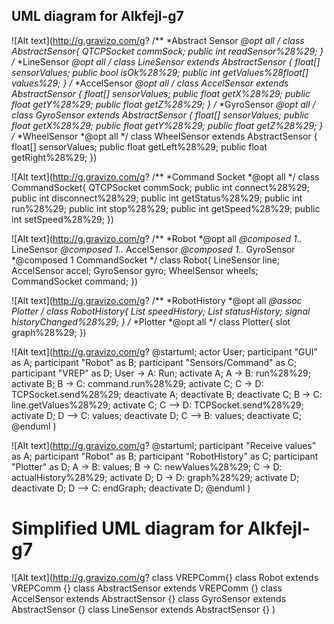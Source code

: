 ## UML diagram for Alkfejl-g7

![Alt text](http://g.gravizo.com/g?
/**
*Abstract Sensor
*@opt all
*/
class AbstractSensor{
    QTCPSocket commSock;
    public int readSensor%28%29;
}
/**
*LineSensor
*@opt all
*/
class LineSensor extends AbstractSensor {
        float[] sensorValues;
        public bool isOk%28%29;
        public int getValues%28float[] values%29;
}
/**
*AccelSensor
*@opt all
*/
class AccelSensor extends AbstractSensor {
        float[] sensorValues;
        public float getX%28%29;
        public float getY%28%29;
        public float getZ%28%29;
}
/**
*GyroSensor
*@opt all
*/
class GyroSensor extends AbstractSensor {
        float[] sensorValues;
        public float getX%28%29;
        public float getY%28%29;
        public float getZ%28%29;
}
/**
*WheelSensor
*@opt all
*/
class WheelSensor extends AbstractSensor {
        float[] sensorValues;
        public float getLeft%28%29;
        public float getRight%28%29;
})

![Alt text](http://g.gravizo.com/g?
/**
*Command Socket
*@opt all
*/
class CommandSocket{
    QTCPSocket commSock;
    public int connect%28%29;
    public int disconnect%28%29;
    public int getStatus%28%29;
    public int run%28%29;
    public int stop%28%29;
    public int getSpeed%28%29;
    public int setSpeed%28%29;
})

![Alt text](http://g.gravizo.com/g?
/**
*Robot
*@opt all
*@composed 1..* LineSensor
*@composed 1..* AccelSensor
*@composed 1..* GyroSensor
*@composed 1 CommandSocket
*/
class Robot{
	LineSensor line;
	AccelSensor accel;
	GyroSensor gyro;
	WheelSensor wheels;
	CommandSocket command;
})

![Alt text](http://g.gravizo.com/g?
/**
*RobotHistory
*@opt all
*@assoc Plotter
*/
class RobotHistory{
	List speedHistory;
	List statusHistory;
	signal historyChanged%28%29;
}
/**
*Plotter
*@opt all
*/
class Plotter{
	slot graph%28%29;
})

![Alt text](http://g.gravizo.com/g?
@startuml;
actor User;
participant "GUI" as A;
participant "Robot" as B;
participant "Sensors/Command" as C;
participant "VREP" as D;
User -> A: Run;
activate A;
A -> B: run%28%29;
activate B;
B -> C: command.run%28%29;
activate C;
C -> D: TCPSocket.send%28%29;
deactivate A;
deactivate B;
deactivate C;
B -> C: line.getValues%28%29;
activate C;
C --> D: TCPSocket.send%28%29;
activate D;
D --> C: values;
deactivate D;
C --> B: values;
deactivate C;
@enduml
)

![Alt text](http://g.gravizo.com/g?
@startuml;
participant "Receive values" as A;
participant "Robot" as B;
participant "RobotHistory" as C;
participant "Plotter" as D;
A -> B: values;
B -> C: newValues%28%29;
C -> D: actualHistory%28%29;
activate D;
D -> D: graph%28%29;
activate D;
deactivate D;
D --> C: endGraph;
deactivate D;
@enduml
)


# Simplified UML diagram for Alkfejl-g7

![Alt text](http://g.gravizo.com/g?
class VREPComm{}
class Robot extends VREPComm {}
class AbstractSensor extends VREPComm {}
class AccelSensor extends AbstractSensor {}
class GyroSensor extends AbstractSensor {}
class LineSensor extends AbstractSensor {}
)

